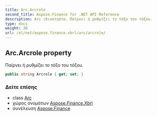 ```yaml
---
title: Arc.Arcrole
second_title: Aspose.Finance for .NET API Reference
description: Arc ιδιοκτησία. Παίρνει ή ρυθμίζει το τόξο του τόξου.
type: docs
weight: 30
url: /el/net/aspose.finance.xbrl/arc/arcrole/
---
```

## Arc.Arcrole property

Παίρνει ή ρυθμίζει το τόξο του τόξου.

```csharp
public string Arcrole { get; set; }
```

### Δείτε επίσης

* class [Arc](../)
* χώρος ονομάτων [Aspose.Finance.Xbrl](../../arc/)
* συνέλευση [Aspose.Finance](../../../)


